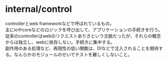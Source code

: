 # internal/control
controllerとweb frameworkなどで呼ばれているもの。  
主にioやcoreなどのロジックを呼び出して、アプリケーションの手続きを行う。  
従来のcontrollerはwebのリクエストありきという文脈だったが、それらの概念からは独立し、webに依存しない。手続きに集中する。  
副作用のある処理など、再現性の低い関数は、DIなどで注入されることを期待する。なんらかのモジュールのせいでテストを難しくしないこと。  
